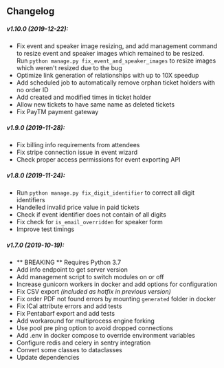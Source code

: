 ## Changelog

##### v1.10.0 (2019-12-22):

- Fix event and speaker image resizing, and add management command to resize event and speaker images which remained to be resized.  
Run `python manage.py fix_event_and_speaker_images` to resize images which weren't resized due to the bug
- Optimize link generation of relationships with up to 10X speedup
- Add scheduled job to automatically remove orphan ticket holders with no order ID
- Add created and modified times in ticket holder
- Allow new tickets to have same name as deleted tickets
- Fix PayTM payment gateway

##### v1.9.0 (2019-11-28):

- Fix billing info requirements from attendees
- Fix stripe connection issue in event wizard
- Check proper access permissions for event exporting API


##### v1.8.0 (2019-11-24):

- Run `python manage.py fix_digit_identifier` to correct all digit identifiers
- Handelled invalid price value in paid tickets
- Check if event identifier does not contain of all digits
- Fix check for `is_email_overridden` for speaker form
- Improve test timings

##### v1.7.0 (2019-10-19):

- ** BREAKING ** Requires Python 3.7
- Add info endpoint to get server version
- Add management script to switch modules on or off
- Increase gunicorn workers in docker and add options for configuration
- Fix CSV export *(included as hotfix in previous version)*
- Fix order PDF not found errors by mounting `generated` folder in docker
- Fix ICal attribute errors and add tests
- Fix Pentabarf export and add tests
- Add workaround for multiprocess engine forking
- Use pool pre ping option to avoid dropped connections
- Add .env in docker compose to override environment variables
- Configure redis and celery in sentry integration
- Convert some classes to dataclasses
- Update dependencies
